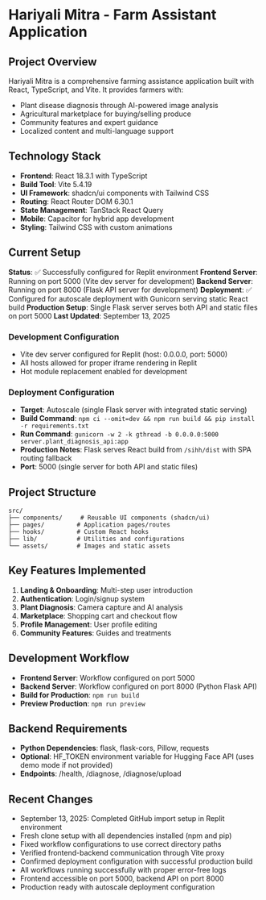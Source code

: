 # Hariyali Mitra - Farm Assistant Application

## Project Overview
Hariyali Mitra is a comprehensive farming assistance application built with React, TypeScript, and Vite. It provides farmers with:
- Plant disease diagnosis through AI-powered image analysis
- Agricultural marketplace for buying/selling produce
- Community features and expert guidance
- Localized content and multi-language support

## Technology Stack
- **Frontend**: React 18.3.1 with TypeScript
- **Build Tool**: Vite 5.4.19
- **UI Framework**: shadcn/ui components with Tailwind CSS
- **Routing**: React Router DOM 6.30.1
- **State Management**: TanStack React Query
- **Mobile**: Capacitor for hybrid app development
- **Styling**: Tailwind CSS with custom animations

## Current Setup
**Status**: ✅ Successfully configured for Replit environment
**Frontend Server**: Running on port 5000 (Vite dev server for development)
**Backend Server**: Running on port 8000 (Flask API server for development)
**Deployment**: ✅ Configured for autoscale deployment with Gunicorn serving static React build
**Production Setup**: Single Flask server serves both API and static files on port 5000
**Last Updated**: September 13, 2025

### Development Configuration
- Vite dev server configured for Replit (host: 0.0.0.0, port: 5000)
- All hosts allowed for proper iframe rendering in Replit
- Hot module replacement enabled for development

### Deployment Configuration
- **Target**: Autoscale (single Flask server with integrated static serving)
- **Build Command**: `npm ci --omit=dev && npm run build && pip install -r requirements.txt`
- **Run Command**: `gunicorn -w 2 -k gthread -b 0.0.0.0:5000 server.plant_diagnosis_api:app`
- **Production Notes**: Flask serves React build from `/sihh/dist` with SPA routing fallback
- **Port**: 5000 (single server for both API and static files)

## Project Structure
```
src/
├── components/     # Reusable UI components (shadcn/ui)
├── pages/         # Application pages/routes
├── hooks/         # Custom React hooks
├── lib/           # Utilities and configurations
└── assets/        # Images and static assets
```

## Key Features Implemented
1. **Landing & Onboarding**: Multi-step user introduction
2. **Authentication**: Login/signup system
3. **Plant Diagnosis**: Camera capture and AI analysis
4. **Marketplace**: Shopping cart and checkout flow
5. **Profile Management**: User profile editing
6. **Community Features**: Guides and treatments

## Development Workflow
- **Frontend Server**: Workflow configured on port 5000
- **Backend Server**: Workflow configured on port 8000 (Python Flask API)
- **Build for Production**: `npm run build`
- **Preview Production**: `npm run preview`

## Backend Requirements
- **Python Dependencies**: flask, flask-cors, Pillow, requests
- **Optional**: HF_TOKEN environment variable for Hugging Face API (uses demo mode if not provided)
- **Endpoints**: /health, /diagnose, /diagnose/upload

## Recent Changes
- September 13, 2025: Completed GitHub import setup in Replit environment
- Fresh clone setup with all dependencies installed (npm and pip)
- Fixed workflow configurations to use correct directory paths
- Verified frontend-backend communication through Vite proxy
- Confirmed deployment configuration with successful production build
- All workflows running successfully with proper error-free logs
- Frontend accessible on port 5000, backend API on port 8000
- Production ready with autoscale deployment configuration